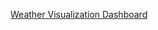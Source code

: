 [Weather Visualization Dashboard](https://cdn.rawgit.com/Jtuttle314/Weather-Visualization-Dashboard/master/Landing.html)